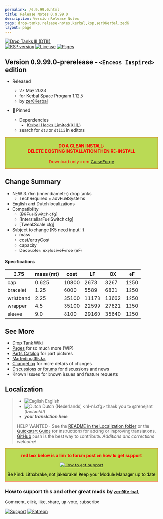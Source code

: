 ```yaml
---
permalink: /0.9.99.0.html
title: Release Notes 0.9.99.0
description: Version Release Notes
tags: drop-tanks,release-notes,kerbal,ksp,zer0Kerbal,zedK
layout: page
---
```

<!-- ReleaseLayout.md 0.9.99.0
Drop Tanks III (DTIII)
created: 12 Aug 2022
updated: 06 Apr 2023

TEMPLATE: ReleaseLayout.md v1.3.6.1
created: 11 Aug 2018
updated: 09 May 2023 -->

[![Drop Tanks III (DTIII)][SHD:mod]][CRSFG:url]  
[![KSP version][KSP:shd]][KSP:url] [![License][LIC:shd]][LIC:url] [![Pages][SHD:pgs]][pages]

## Version 0.9.99.0-prerelease - `<Enceos Inspired>` edition

* Released
  * 27 May 2023
  * for Kerbal Space Program 1.12.5
  * by [zer0Kerbal](http://github.com/zer0Kerbal)

* 📌 Pinned
  * Dependencies:
    * [Kerbal Hacks Limited(KHL)](https://www.curseforge.com/kerbal/ksp-mods/kerbalhacksltd)
  * search for `dt3` or `dtiii` in editors

<div style="border:0.5px solid Tomato; background-color: #bada55; color: #FF0000; text-align:center"><h4>
<b>DO A CLEAN INSTALL:</br> DELETE EXISTING INSTALLATION THEN RE-INSTALL</b></h4><p>Download only from <a href="https://www.curseforge.com/kerbal/ksp-mods/DropTanksIII">CurseForge</a></p></div>

## Change Summary

* NEW 3.75m (inner diameter) drop tanks
  * TechRequired = advFuelSystems
* English and Dutch localizations
* Compatibility
  * [B9FuelSwitch.cfg]
  * [InterstellarFuelSwitch.cfg]
  * [TweakScale.cfg]
* Subject to change (K5 need input!!!)
  * mass
  * cost/entryCost
  * capacity
  * Decoupler: explosiveForce (eF)

#### Specifications

| 3.75      | mass (mt) | cost  | LF    | OX    | eF   |
| --------- | --------- | ----- | ----- | ----- | ---- |
| cap       | 0.625     | 10800 | 2673  | 3267  | 1250 |
| bracelet  | 1.25      | 6000  | 5589  | 6831  | 1250 |
| wristband | 2.25      | 35100 | 11178 | 13662 | 1250 |
| wrapper   | 4.5       | 35100 | 22599 | 27621 | 1250 |
| sleeve    | 9.0       | 8100  | 29160 | 35640 | 1250 |

## See More

* [Drop Tank Wiki](https://en.wikipedia.org/wiki/Drop_tank)
* [Pages][pages] for so much more (WIP)
* [Parts Catalog][parts] for part pictures
* [Marketing Slicks][markt]
* [ChangeLog][chlog] for more details of changes
* [Discussions][discu] or [forums][forum] for discussions and news
* [Known Issues][issue] for known issues and feature requests

## Localization

>* ![English][EN] English
>* ![Dutch][NL] Dutch (Nederlands) <nl-nl.cfg> thank you to @renejant (*bedankt!*)
>* ***your translation here***
>
> HELP WANTED - See the [README in the Localization folder][lreadme] or the [Quickstart Guide][qstart] for instructions for adding or improving translations. [GitHub][GitHub:url] push is the best way to contribute. *Additions and corrections welcome!*

<div style="border:0.5px solid Tomato; background-color: #BADA55; color: #FF0000; text-align:center">
  <p><b>red box below is a link to forum post on how to get support</b></p>
  <a href="https://forum.kerbalspaceprogram.com/index.php?/topic/83212-*">
    <p><img src="https://i.postimg.cc/vHP6zmrw/image.png" alt="How to get support"></p></a>
  <p style="color: #000000;">Be Kind: Lithobrake, not jakebrake! Keep your Module Manager up to date</p>
</div>

### How to support this and other great mods by [`zer0Kerbal`][zer0Kerbal]

Comment, click, like, share, up-vote, subscribe

[![Support][PAYPAL:img]][PAYPAL:url] [![Patreon][PATREON:img]][PATREON:url]  

<!-- links -->
[chlog]: https://raw.githubusercontent.com/zer0Kerbal/DropTanksIII/master/changelog.md "Changelog"
[discu]: https://github.com/zer0Kerbal/DropTanksIII/discussions/ "Discussions"
[forum]: https://forum.kerbalspaceprogram.com/index.php?/topic/209332-*/ "DropTanksIII forum thread"
[issue]: https://github.com/zer0Kerbal/DropTanksIII/issues/ "Issue Tracker"
[markt]: https://zer0kerbal.github.io/DropTanksIII/Marketing "Marketing Slicks"
[pages]: https://zer0kerbal.github.io/DropTanksIII/ "GitHub Pages"
[parts]: https://zer0kerbal.github.io/DropTanksIII/PartsCatalog "Parts Catalog"

<!-- shields -->
[SHD:mod]: https://img.shields.io/badge/Drop%20Tanks%20III%20(DTIII)%20-0.9.99.0--prerelease-BADA55.svg?style=plastic&labelColor=darkgreen/ "0.9.99.0-prerelease"
[SHD:pgs]: https://img.shields.io/badge/GitHub-Pages-white?style=plastic&labelColor=9cf&logoColor=181717&logo=github/ "GitHub IO"

[CRSFG:url]: https://www.curseforge.com/kerbal/ksp-mods/DropTanksIII/files/ "Curseforge"
[GITHUB:url]: https://github.com/zer0Kerbal/DropTanksIII/ "GitHub"

[KSP:url]: http://kerbalspaceprogram.com/ "Kerbal Space Program"
[KSP:shd]: https://img.shields.io/badge/KSP-1.12.5-blue.svg?style=plastic&labelColor=black/ "Kerbal Space Program"

<!--- license -->
[LIC:url]: https://creativecommons.org/licenses/by-nc-sa/4.0/ "CC BY-NC-SA 4.0"
[LIC:shd]: https://img.shields.io/badge/License-CC%20BY--NC--SA%204.0-ef9421?labelColor=black&style=plastic&logoColor=ef9421&logo=creativecommons "CC BY-NC-SA 4.0"

[PAYPAL:img]: https://img.shields.io/badge/Buy%20me%20some%20-LFO-BADA55?style=for-the-badge&logo=paypal&labelColor=FFDD00 "PayPal"
[PAYPAL:url]: https://www.paypal.com/donate?hosted_button_id=DC22YHMEJREKL "PayPal"
[PATREON:img]: https://img.shields.io/badge/Patreon%20-Patreonize-FF424D?style=for-the-badge&logo=patreon "Patreon"
[PATREON:url]: https://www.patreon.com/zer0Kerbal/membership "Patreon"

[lreadme]: https://github.com/zer0Kerbal/zer0Kerbal/blob/master/Localization/readme.md "Localization Readme"
[qstart]: https://github.com/zer0Kerbal/zer0Kerbal/blob/master/Localization/quickstart.md "Quickstart"
[EN]: https://raw.githubusercontent.com/zer0Kerbal/zer0Kerbal/master/img/EN.png "English"
[NL]: https://raw.githubusercontent.com/zer0Kerbal/zer0Kerbal/master/img/NL.png "Dutch"

[zer0Kerbal]: https://forum.kerbalspaceprogram.com/index.php?/profile/190933-*/ "zer0Kerbal"

<!-- THIS FILE: CC BY-ND 4.0 by zer0Kerbal -->